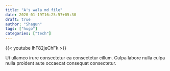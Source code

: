 ```yaml
---
title: "A's wala md file"
date: 2020-01-19T16:25:57+05:30
draft: true
author: "Shagun"
tags: ["hugo"]
categories: ["tech"]
---
```


{{< youtube lhF82jeChFk >}}

Ut ullamco irure consectetur ea consectetur cillum.
Culpa labore nulla culpa nulla proident aute occaecat consequat consectetur.